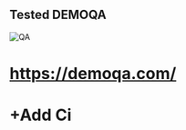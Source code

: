 ## Tested DEMOQA
![QA](https://github.com/byKosta/DemoQATest/blob/master/Screenshot_500.png)
# https://demoqa.com/

# +Add Ci
